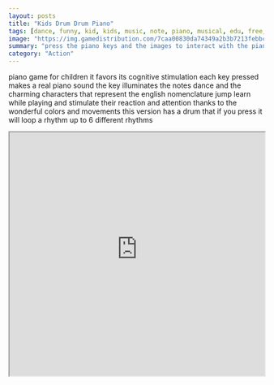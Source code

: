 ```yaml
---
layout: posts
title: "Kids Drum Drum Piano"
tags: [dance, funny, kid, kids, music, note, piano, musical, edu, free, online, games, oyna, game, free, games, play, play, games]
image: "https://img.gamedistribution.com/7caa00830da74349a2b3b7213febbc4c.jpg"
summary: "press the piano keys and the images to interact with the piano and its sounds  free online games oyna game free games play play games"
category: "Action"
---
```


piano game for children it favors its cognitive stimulation each key pressed makes a real piano sound the key illuminates the notes dance and the charming characters that represent the english nomenclature jump learn while playing and stimulate their reaction and attention thanks to the wonderful colors and movements this version has a drum that if you press it will loop a rhythm up to 6 different rhythms

<iframe width="100%" height="480px;" src="https://html5.gamedistribution.com/7caa00830da74349a2b3b7213febbc4c/"></iframe>